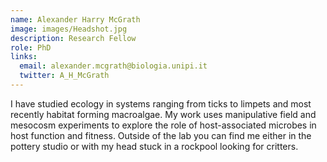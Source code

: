 ```yaml
---
name: Alexander Harry McGrath
image: images/Headshot.jpg
description: Research Fellow
role: PhD
links:
  email: alexander.mcgrath@biologia.unipi.it
  twitter: A_H_McGrath
---
```

I have studied ecology in systems ranging from ticks to limpets and most recently habitat forming macroalgae. My work uses manipulative field and mesocosm experiments to explore the role of host-associated microbes in host function and fitness. Outside of the lab you can find me either in the pottery studio or with my head stuck in a rockpool looking for critters.

